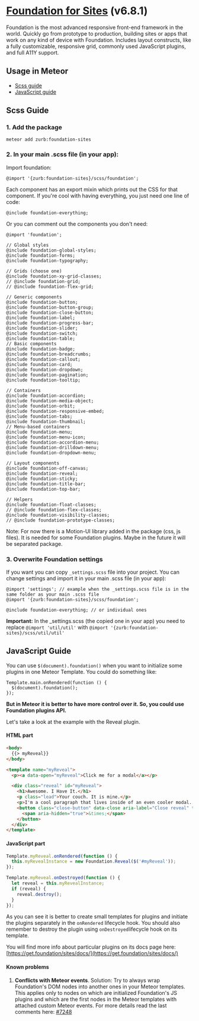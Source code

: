 # [Foundation for Sites](https://get.foundation) (v6.8.1)

Foundation is the most advanced responsive front-end framework in the world. Quickly go from prototype to production, building sites or apps that work on any kind of device with Foundation. Includes layout constructs, like a fully customizable, responsive grid, commonly used JavaScript plugins, and full A11Y support.

## Usage in Meteor

- [Scss guide](meteor-README.md/#scss-guide)
- [JavaScript guide](meteor-README.md/#javascript-guide)


## Scss Guide

### 1. Add the package

```
meteor add zurb:foundation-sites
```

### 2. In your main .scss file (in your app):

Import foundation:

```
@import '{zurb:foundation-sites}/scss/foundation';
```

Each component has an export mixin which prints out the CSS for that component. If you're cool with having everything, you just need one line of code:

```
@include foundation-everything;
```

Or you can comment out the components you don't need:

```
@import 'foundation';

// Global styles
@include foundation-global-styles;
@include foundation-forms;
@include foundation-typography;

// Grids (choose one)
@include foundation-xy-grid-classes;
// @include foundation-grid;
// @include foundation-flex-grid;

// Generic components
@include foundation-button;
@include foundation-button-group;
@include foundation-close-button;
@include foundation-label;
@include foundation-progress-bar;
@include foundation-slider;
@include foundation-switch;
@include foundation-table;
// Basic components
@include foundation-badge;
@include foundation-breadcrumbs;
@include foundation-callout;
@include foundation-card;
@include foundation-dropdown;
@include foundation-pagination;
@include foundation-tooltip;

// Containers
@include foundation-accordion;
@include foundation-media-object;
@include foundation-orbit;
@include foundation-responsive-embed;
@include foundation-tabs;
@include foundation-thumbnail;
// Menu-based containers
@include foundation-menu;
@include foundation-menu-icon;
@include foundation-accordion-menu;
@include foundation-drilldown-menu;
@include foundation-dropdown-menu;

// Layout components
@include foundation-off-canvas;
@include foundation-reveal;
@include foundation-sticky;
@include foundation-title-bar;
@include foundation-top-bar;

// Helpers
@include foundation-float-classes;
// @include foundation-flex-classes;
@include foundation-visibility-classes;
// @include foundation-prototype-classes;
```

Note: For now there is a Motion-UI library added in the package (css, js files). It is needed for some Foundation plugins. Maybe in the future it will be separated package.

### 3. Overwrite Foundation settings

If you want you can copy `_settings.scss` file into your project. You can change settings and import it in your main .scss file (in your app):

```
@import 'settings'; // example when the _settings.scss file is in the same folder as your main .scss file
@import '{zurb:foundation-sites}/scss/foundation';

@include foundation-everything; // or individual ones

```

**Important:** In the _settings.scss (the copied one in your app) you need to replace `@import 'util/util'` with `@import '{zurb:foundation-sites}/scss/util/util'`

## JavaScript Guide

You can use `$(document).foundation()` when you want to initialize some plugins in one Meteor Template. You could do something like:

```
Template.main.onRendered(function () {
  $(document).foundation();
});
```

**But in Meteor it is better to have more control over it. So, you could use Foundation plugins API.**

Let's take a look at the example with the Reveal plugin.


#### HTML part

```html
<body>
  {{> myReveal}}
</body>
```

```html
<template name="myReveal">
  <p><a data-open="myReveal">Click me for a modal</a></p>

  <div class="reveal" id="myReveal">
    <h1>Awesome. I Have It.</h1>
    <p class="lead">Your couch. It is mine.</p>
    <p>I'm a cool paragraph that lives inside of an even cooler modal. Wins!</p>
    <button class="close-button" data-close aria-label="Close reveal" type="button">
      <span aria-hidden="true">&times;</span>
    </button>
  </div>
</template>
```

#### JavaScript part

```javascript
Template.myReveal.onRendered(function () {
  this.myRevealInstance = new Foundation.Reveal($('#myReveal'));
});

Template.myReveal.onDestroyed(function () {
  let reveal = this.myRevealInstance;
  if (reveal) {
    reveal.destroy();
  }
});
```

As you can see it is better to create small templates for plugins and initiate the plugins separately in the `onRendered` lifecycle hook. You should also remember to destroy the plugin using `onDestroyed`lifecycle hook on its template.

You will find more info about particular plugins on its docs page here: [https://get.foundation/sites/docs/](https://get.foundation/sites/docs/)

#### Known problems

1. **Conflicts with Meteor events**.
Solution: Try to always wrap Foundation's DOM nodes into another ones in your Meteor templates. This applies only to nodes on which are initialized Foundation's JS plugins and which are the first nodes in the Meteor templates with attached custom Meteor events. For more details read the last comments here: [#7248](https://github.com/foundation/foundation-sites/issues/7248)
